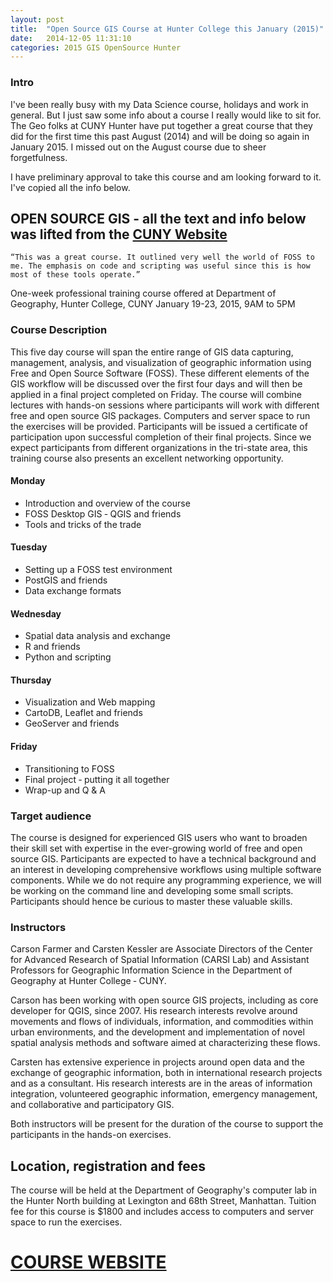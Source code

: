 ```yaml
---
layout: post
title:  "Open Source GIS Course at Hunter College this January (2015)"
date:   2014-12-05 11:31:10
categories: 2015 GIS OpenSource Hunter 
---
```


### Intro
I've been really busy with my Data Science course, holidays and work in general. But I just saw some info about a course I really would like to sit for. The Geo folks at CUNY Hunter have put together a great course that they did for the first time this past August (2014) and will be doing so again in January 2015. I missed out on the August course due to sheer forgetfulness. 

I have preliminary approval to take this course and am looking forward to it. I've copied all the info below. 




## OPEN SOURCE GIS - all the text and info below was lifted from the [CUNY Website](http://www.hunter.cuny.edu/ceprograms/partnerships/gis)

	“This was a great course. It outlined very well the world of FOSS to me. The emphasis on code and scripting was useful since this is how most of these tools operate.”

One-week professional training course offered at
Department of Geography, Hunter College, CUNY
January 19-23, 2015, 9AM to 5PM

### Course Description
This five day course will span the entire range of GIS data capturing, management, analysis, and visualization of geographic information using Free and Open Source Software (FOSS). These different elements of the GIS workflow will be discussed over the first four days and will then be applied in a final project completed on Friday. The course will combine lectures with hands-on sessions where participants will work with different free and open source GIS packages. Computers and server space to run the exercises will be provided. Participants will be issued a certificate of participation upon successful completion of their final projects. Since we expect participants from different organizations in the tri-state area, this training course also presents an excellent networking opportunity.

#### Monday
* Introduction and overview of the course
* FOSS Desktop GIS ‐ QGIS and friends
* Tools and tricks of the trade

#### Tuesday
* Setting up a FOSS test environment
* PostGIS and friends
* Data exchange formats

#### Wednesday
* Spatial data analysis and exchange
* R and friends
* Python and scripting

#### Thursday
* Visualization and Web mapping
* CartoDB, Leaflet and friends
* GeoServer and friends

#### Friday
* Transitioning to FOSS
* Final project ‐ putting it all together
* Wrap-up and Q & A

### Target audience
The course is designed for experienced GIS users who want to broaden their skill set with expertise in the ever-growing world of free and open source GIS. Participants are expected to have a technical background and an interest in developing comprehensive workflows using multiple software components. While we do not require any programming experience, we will be working on the command line and developing some small scripts. Participants should hence be curious to master these valuable skills.

### Instructors
Carson Farmer and Carsten Kessler are Associate Directors of the Center for Advanced Research of Spatial Information (CARSI Lab) and Assistant Professors for Geographic Information Science in the Department of Geography at Hunter College ‐ CUNY.

Carson has been working with open source GIS projects, including as core developer for QGIS, since 2007. His research interests revolve around movements and flows of individuals, information, and commodities within urban environments, and the development and implementation of novel spatial analysis methods and software aimed at characterizing these flows.

Carsten has extensive experience in projects around open data and the exchange of geographic information, both in international research projects and as a consultant. His research interests are in the areas of information integration, volunteered geographic information, emergency management, and collaborative and participatory GIS.

Both instructors will be present for the duration of the course to support the participants in the hands-on exercises.

## Location, registration and fees
The course will be held at the Department of Geography's computer lab in the Hunter North building at Lexington and 68th Street, Manhattan. Tuition fee for this course is $1800 and includes access to computers and server space to run the exercises.

# [COURSE WEBSITE](http://www.hunter.cuny.edu/ceprograms/partnerships/gis)